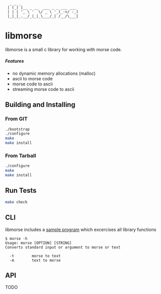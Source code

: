 ```
  _ _ _                          
 | (_) |__ _ __  ___ _ _ ___ ___ 
 | | | '_ \ '  \/ _ \ '_(_-</ -_)
 |_|_|_.__/_|_|_\___/_| /__/\___|
```                           

# libmorse

libmorse is a small c library for working with morse code.

##### Features

* no dynamic memory allocations (malloc)
* ascii to morse code
* morse code to ascii
* streaming morse code to ascii

## Building and Installing

### From GIT

```bash
./bootstrap
./configure
make
make install
```

### From Tarball

```bash
./configure
make
make install
```

## Run Tests

```bash
make check
```

## CLI

libmorse includes a [sample program](src/main.c) which excercises all library functions

```
$ morse -h
Usage: morse [OPTION] [STRING]
Converts standard input or argument to morse or text

  -t        morse to text
  -m        text to morse

```

## API

TODO
